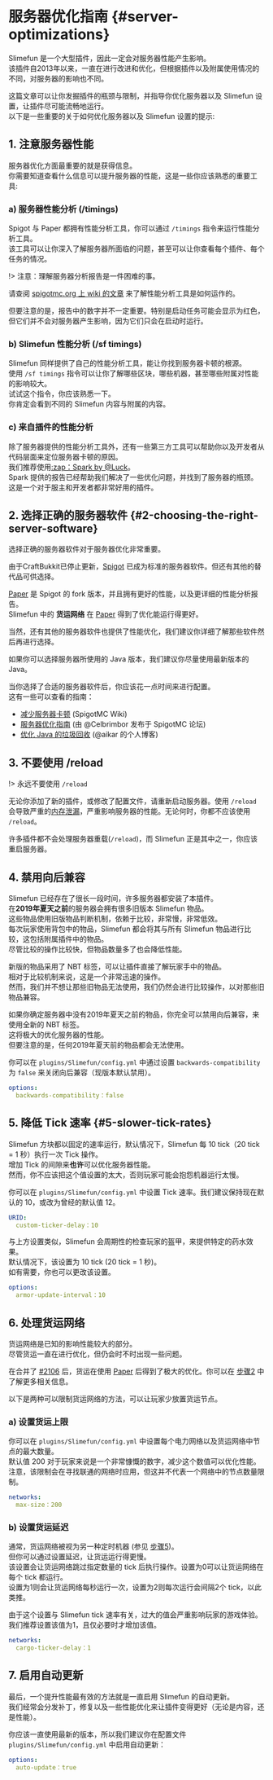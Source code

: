 # 服务器优化指南 {#server-optimizations}

Slimefun 是一个大型插件，因此一定会对服务器性能产生影响。  
该插件自2013年以来，一直在进行改进和优化，但根据插件以及附属使用情况的不同，对服务器的影响也不同。

这篇文章可以让你发掘插件的瓶颈与限制，并指导你优化服务器以及 Slimefun 设置，让插件尽可能流畅地运行。  
以下是一些重要的关于如何优化服务器以及 Slimefun 设置的提示:

## 1. 注意服务器性能

服务器优化方面最重要的就是获得信息。  
你需要知道查看什么信息可以提升服务器的性能，这是一些你应该熟悉的重要工具:

### a) 服务器性能分析 (/timings)

Spigot 与 Paper 都拥有性能分析工具，你可以通过 `/timings` 指令来运行性能分析工具。  
该工具可以让你深入了解服务器所面临的问题，甚至可以让你查看每个插件、每个任务的情况。

!> 注意：理解服务器分析报告是一件困难的事。

请查阅 [spigotmc.org 上 wiki 的文章](https://www.spigotmc.org/wiki/timings/) 来了解性能分析工具是如何运作的。

但要注意的是，报告中的数字并不一定重要。特别是启动任务可能会显示为红色，但它们并不会对服务器产生影响，因为它们只会在启动时运行。

### b) Slimefun 性能分析 (/sf timings)

Slimefun 同样提供了自己的性能分析工具，能让你找到服务器卡顿的根源。  
使用 `/sf timings` 指令可以让你了解哪些区块，哪些机器，甚至哪些附属对性能的影响较大。  
试试这个指令，你应该熟悉一下。  
你肯定会看到不同的 Slimefun 内容与附属的内容。

### c) 来自插件的性能分析

除了服务器提供的性能分析工具外，还有一些第三方工具可以帮助你以及开发者从代码层面来定位服务器卡顿的原因。  
我们推荐使用[:zap：Spark by @Luck](https://www.spigotmc.org/resources/spark.57242/)。  
Spark 提供的报告已经帮助我们解决了一些优化问题，并找到了服务器的瓶颈。这是一个对于服主和开发者都非常好用的插件。

## 2. 选择正确的服务器软件 {#2-choosing-the-right-server-software}

选择正确的服务器软件对于服务器优化非常重要。

由于CraftBukkit已停止更新，[Spigot](https://www.spigotmc.org/) 已成为标准的服务器软件。但还有其他的替代品可供选择。

[Paper](https://papermc.io/) 是 Spigot 的 fork 版本，并且拥有更好的性能，以及更详细的性能分析报告。  
Slimefun 中的 **货运网络** 在 [Paper](https://papermc.io/) 得到了优化能运行得更好。  

当然，还有其他的服务器软件也提供了性能优化，我们建议你详细了解那些软件然后再进行选择。

如果你可以选择服务器所使用的 Java 版本，我们建议你尽量使用最新版本的 Java。

当你选择了合适的服务器软件后，你应该花一点时间来进行配置。  
这有一些可以查看的指南：

* [减少服务器卡顿](https://www.spigotmc.org/wiki/reducing-lag/) (SpigotMC Wiki)
* [服务器优化指南](https://www.spigotmc.org/threads/guide-server-optimization%E2%9A%A1.283181/) (由 @Celbrimbor 发布于 SpigotMC 论坛)
* [优化 Java 的垃圾回收](https://aikar.co/2018/07/02/tuning-the-jvm-g1gc-garbage-collector-flags-for-minecraft/) (@aikar 的个人博客)

## 3. 不要使用 /reload

!> 永远不要使用 `/reload`

无论你添加了新的插件，或修改了配置文件，请重新启动服务器。使用 `/reload` 会导致严重的[内存泄漏](https://en.wikipedia.org/wiki/Memory_leak)，严重影响服务器的性能。无论何时，你都不应该使用 `/reload`。

许多插件都不会处理服务器重载(`/reload`)，而 Slimefun 正是其中之一，你应该重启服务器。

## 4. 禁用向后兼容

Slimefun 已经存在了很长一段时间，许多服务器都安装了本插件。  
在**2019年夏天之前**的服务器会拥有很多旧版本 Slimefun 物品。  
这些物品使用旧版物品判断机制，依赖于比较，非常慢，非常低效。  
每次玩家使用背包中的物品，Slimefun 都会将其与所有 Slimefun 物品进行比较，这包括附属插件中的物品。  
尽管比较的操作比较快，但物品数量多了也会降低性能。

新版的物品采用了 NBT 标签，可以让插件直接了解玩家手中的物品。  
相对于比较机制来说，这是一个非常迅速的操作。  
然而，我们并不想让那些旧物品无法使用，我们仍然会进行比较操作，以对那些旧物品兼容。

如果你确定服务器中没有2019年夏天之前的物品，你完全可以禁用向后兼容，来使用全新的 NBT 标签。  
这将极大的优化服务器的性能。  
但要注意的是，任何2019年夏天前的物品都会无法使用。

你可以在 `plugins/Slimefun/config.yml` 中通过设置 `backwards-compatibility` 为 `false` 来关闭向后兼容（现版本默认禁用）。

```yaml
options:
  backwards-compatibility：false
```

## 5. 降低 Tick 速率 {#5-slower-tick-rates}

Slimefun 方块都以固定的速率运行，默认情况下，Slimefun 每 10 tick（20 tick = 1 秒）执行一次 Tick 操作。  
增加 Tick 的间隙来**也许**可以优化服务器性能。  
然而，你不应该把这个值设置的太大，否则玩家可能会抱怨机器运行太慢。

你可以在 `plugins/Slimefun/config.yml` 中设置 Tick 速率。我们建议保持现在默认的 10，或改为曾经的默认值 12。

```yaml
URID:
  custom-ticker-delay：10
```

与上方设置类似，Slimefun 会周期性的检查玩家的盔甲，来提供特定的药水效果。  
默认情况下，该设置为 10 tick (20 tick = 1 秒)。  
如有需要，你也可以更改该设置。

```yaml
options:
  armor-update-interval：10
```

## 6. 处理货运网络

货运网络是已知的影响性能较大的部分。  
尽管货运一直在进行优化，但仍会时不时出现一些问题。

在合并了 [#2106](https://github.com/Slimefun/Slimefun4/pull/2106) 后，货运在使用 [Paper](https://papermc.io/) 后得到了极大的优化。你可以在 [步骤2](#2-choosing-the-right-server-software) 中了解更多相关信息。

以下是两种可以限制货运网络的方法，可以让玩家少放置货运节点。

### a) 设置货运上限

你可以在 `plugins/Slimefun/config.yml` 中设置每个电力网络以及货运网络中节点的最大数量。  
默认值 200 对于玩家来说是一个非常慷慨的数字，减少这个数值可以优化性能。  
注意，该限制会在寻找联通的网络时应用，但这并不代表一个网络中的节点数量限制。

```yaml
networks:
  max-size：200
```

### b) 设置货运延迟

通常，货运网络被视为另一种定时机器 (参见 [步骤5](#5-slower-tick-rates))。  
但你可以通过设置延迟，让货运运行得更慢。  
该设置会让货运网络跳过指定数量的 tick 后执行操作。设置为0可以让货运网络在每个 tick 都运行。  
设置为1则会让货运网络每秒运行一次，设置为2则每次运行会间隔2个 tick，以此类推。

由于这个设置与 Slimefun tick 速率有关，过大的值会严重影响玩家的游戏体验。
我们推荐设置该值为1，且仅必要时才增加该值。

```yaml
networks:
  cargo-ticker-delay：1
```

## 7. 启用自动更新

最后，一个提升性能最有效的方法就是一直启用 Slimefun 的自动更新。  
我们经常会分发补丁，修复以及一些性能优化来让插件变得更好（无论是内容，还是性能）。

你应该一直使用最新的版本，所以我们建议你在配置文件 `plugins/Slimefun/config.yml` 中启用自动更新：

```yaml
options:
  auto-update：true
```
